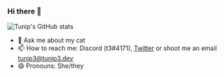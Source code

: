 ### Hi there 👋

<!--
**tunip3/tunip3** is a ✨ _special_ ✨ repository because its `README.md` (this file) appears on your GitHub profile.

Here are some ideas to get you started:
-->
![Tunip's GitHub stats](https://github-readme-stats.vercel.app/api?username=tunip3&show_icons=true&theme=tokyonight)

<!--- 🔭 I’m currently working on something
- 🌱 I’m currently learning how spel an gramar
- 👯 I’m looking to collaborate on wiki editing-->
- 💬 Ask me about my cat
- 📫 How to reach me: Discord (t3#4171), [Twitter](https://twitter.com/tunip3bot) or shoot me an email tunip3@tunip3.dev
- 😄 Pronouns: She/they
